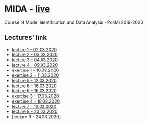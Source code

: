 # MIDA - [live](https://tiny.cc/l7apkz?t=1584299652041&polij_step=0&__pj0=0&__pj1=012d878e8780deef6fa9ea731a469e03)
Course of Model Identification and Data Analysis - PoliMi 2019-2020

## Lectures' link
- [lecture 1 - 02.03.2020](https://teams.microsoft.com/l/meetup-join/19%3ameeting_NTJjZjFhNTYtNmIzYS00N2UyLTljMmUtOTZlMDYxMGYyYzE1%40thread.v2/0?context=%7b%22Tid%22%3a%220a17712b-6df3-425d-808e-309df28a5eeb%22%2c%22Oid%22%3a%2251131531-5bc8-4e1d-8b64-08c9e611bba8%22%2c%22IsBroadcastMeeting%22%3atrue%7d)
- [lecture 2 - 03.02.2020](https://teams.microsoft.com/l/meetup-join/19%3ameeting_ZjEyNWY5M2YtYjAyYS00ZmY5LWJlZWMtNDEzY2MwMDBmZmM3%40thread.v2/0?context=%7b%22Tid%22%3a%220a17712b-6df3-425d-808e-309df28a5eeb%22%2c%22Oid%22%3a%2251131531-5bc8-4e1d-8b64-08c9e611bba8%22%2c%22IsBroadcastMeeting%22%3atrue%7d)
- [lecture 3 - 04.03.2020](https://teams.microsoft.com/l/meetup-join/19%3ameeting_M2M5YmY1ZjktYzgyZS00N2VhLWIzYWQtNGJkMGFmODA0ZmI4%40thread.v2/0?context=%7b%22Tid%22%3a%220a17712b-6df3-425d-808e-309df28a5eeb%22%2c%22Oid%22%3a%2251131531-5bc8-4e1d-8b64-08c9e611bba8%22%2c%22IsBroadcastMeeting%22%3atrue%7d)
- [lecture 4 - 09.03.2020](https://teams.microsoft.com/l/meetup-join/19%3ameeting_M2JkNDRjZjktMTk5ZS00NGY4LThmMGUtZGExMDgxMzU4OTUz%40thread.v2/0?context=%7b%22Tid%22%3a%220a17712b-6df3-425d-808e-309df28a5eeb%22%2c%22Oid%22%3a%2251131531-5bc8-4e1d-8b64-08c9e611bba8%22%2c%22IsBroadcastMeeting%22%3atrue%7d)
- [exercise 1 - 10.03.2020](https://teams.microsoft.com/l/meetup-join/19%3ameeting_ZDAyZDZlNjgtNzg3Ni00ZWFjLTlmNjYtOWU5NTk3ODkwODdl%40thread.v2/0?context=%7b%22Tid%22%3a%220a17712b-6df3-425d-808e-309df28a5eeb%22%2c%22Oid%22%3a%2251131531-5bc8-4e1d-8b64-08c9e611bba8%22%2c%22IsBroadcastMeeting%22%3atrue%7d)
- [exercise 2 - 11.03.2020](https://teams.microsoft.com/l/meetup-join/19%3ameeting_MzZjODZiMDQtZDc1Ni00NmE0LWE3NmQtNjA2NDZkMTNmOTI2%40thread.v2/0?context=%7b%22Tid%22%3a%220a17712b-6df3-425d-808e-309df28a5eeb%22%2c%22Oid%22%3a%2251131531-5bc8-4e1d-8b64-08c9e611bba8%22%2c%22IsBroadcastMeeting%22%3atrue%7d)
- [lecture 5 - 12.03.2020](https://teams.microsoft.com/l/meetup-join/19%3ameeting_ZWJlNzI5ZTMtOWY0Ni00N2M5LWFmMzUtMDRiYWE2MTdhODA2%40thread.v2/0?context=%7b%22Tid%22%3a%220a17712b-6df3-425d-808e-309df28a5eeb%22%2c%22Oid%22%3a%2251131531-5bc8-4e1d-8b64-08c9e611bba8%22%2c%22IsBroadcastMeeting%22%3atrue%7d)
- [lecture 6 - 16.03.2020](https://teams.microsoft.com/l/meetup-join/19%3ameeting_M2FmNzc5NTQtODJiYi00ODNhLWExZTEtNzlhZGI4MTE5NTM1%40thread.v2/0?context=%7b%22Tid%22%3a%220a17712b-6df3-425d-808e-309df28a5eeb%22%2c%22Oid%22%3a%2251131531-5bc8-4e1d-8b64-08c9e611bba8%22%2c%22IsBroadcastMeeting%22%3atrue%7d)
- [lecture 6 - 16.03.2020](https://teams.microsoft.com/l/meetup-join/19%3ameeting_M2FmNzc5NTQtODJiYi00ODNhLWExZTEtNzlhZGI4MTE5NTM1%40thread.v2/0?context=%7b%22Tid%22%3a%220a17712b-6df3-425d-808e-309df28a5eeb%22%2c%22Oid%22%3a%2251131531-5bc8-4e1d-8b64-08c9e611bba8%22%2c%22IsBroadcastMeeting%22%3atrue%7d)
- [exercise 3 - 17.03.2020](https://teams.microsoft.com/l/meetup-join/19%3ameeting_ODI3OGRkZTItODgyMi00NTVmLWFhMzctYmY1NjQyOTZmOTc2%40thread.v2/0?context=%7b%22Tid%22%3a%220a17712b-6df3-425d-808e-309df28a5eeb%22%2c%22Oid%22%3a%2251131531-5bc8-4e1d-8b64-08c9e611bba8%22%2c%22IsBroadcastMeeting%22%3atrue%7d)
- [exercise 4 - 18.03.2020](https://teams.microsoft.com/l/meetup-join/19%3ameeting_MzFjMWQxNzctMTkyMC00NmYwLWI5MDEtZjNkMDZlNzQ1YjEw%40thread.v2/0?context=%7b%22Tid%22%3a%220a17712b-6df3-425d-808e-309df28a5eeb%22%2c%22Oid%22%3a%2251131531-5bc8-4e1d-8b64-08c9e611bba8%22%2c%22IsBroadcastMeeting%22%3atrue%7d)
- [lecture 7 - 19.03.2020](https://teams.microsoft.com/l/meetup-join/19%3ameeting_MmIzMTg0ZTYtMDM0ZS00NDI3LThkYjAtMWZmYjcxODY4YzJi%40thread.v2/0?context=%7b%22Tid%22%3a%220a17712b-6df3-425d-808e-309df28a5eeb%22%2c%22Oid%22%3a%2251131531-5bc8-4e1d-8b64-08c9e611bba8%22%2c%22IsBroadcastMeeting%22%3atrue%7d)
- [lecture 8 - 23.03.2020](https://teams.microsoft.com/l/meetup-join/19%3ameeting_OTE4MzRjMjMtMGFiYy00MTk3LTlhNjctYmE4ZTdmMzY0Nzkw%40thread.v2/0?context=%7b%22Tid%22%3a%220a17712b-6df3-425d-808e-309df28a5eeb%22%2c%22Oid%22%3a%2251131531-5bc8-4e1d-8b64-08c9e611bba8%22%2c%22IsBroadcastMeeting%22%3atrue%7d)
- [lecture 9 - 24.03.2020]
